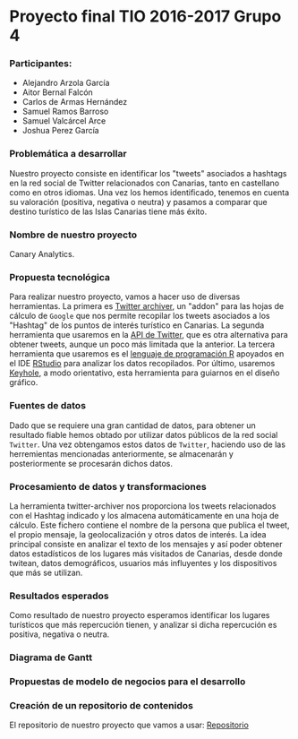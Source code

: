 # Proyecto final TIO 2016-2017 Grupo 4

### Participantes:

* Alejandro Arzola García
* Aitor Bernal Falcón
* Carlos de Armas Hernández
* Samuel Ramos Barroso
* Samuel Valcárcel Arce
* Joshua Perez García

### Problemática a desarrollar

Nuestro proyecto consiste en identificar los "tweets" asociados a hashtags en la red social de Twitter relacionados con Canarias, tanto en castellano como en otros idiomas. Una vez los hemos identificado, tenemos en cuenta su valoración (positiva, negativa o neutra) y pasamos a comparar que destino turístico de las Islas Canarias tiene más éxito.

### Nombre de nuestro proyecto

Canary Analytics.

### Propuesta tecnológica

Para realizar nuestro proyecto, vamos a hacer uso de diversas herramientas. La primera es [Twitter archiver](https://chrome.google.com/webstore/detail/twitter-archiver/pkanpfekacaojdncfgbjadedbggbbphi), un "addon" para las hojas de cálculo de ```Google``` que nos permite recopilar los tweets asociados a los "Hashtag" de los puntos de interés turístico en Canarias. La segunda herramienta que usaremos en la [API de Twitter](https://dev.twitter.com/rest/public), que es otra alternativa para obtener tweets, aunque un poco más limitada que la anterior. La tercera herramienta que usaremos es el [lenguaje de programación R](https://www.r-project.org/) apoyados en el IDE [RStudio](https://www.rstudio.com/) para analizar los datos recopilados. Por último, usaremos [Keyhole](http://keyhole.co/), a modo orientativo, esta herramienta para guiarnos en el diseño gráfico.

### Fuentes de datos

Dado que se requiere una gran cantidad de datos, para obtener un resultado fiable hemos obtado por utilizar datos públicos de la red social ```Twitter```. Una vez obtengamos estos datos de ```Twitter```, haciendo uso de las herremientas mencionadas anteriormente, se almacenarán y posteriormente se procesarán dichos datos.


### Procesamiento de datos y transformaciones

La herramienta twitter-archiver nos proporciona los tweets relacionados con el Hashtag indicado y los almacena automáticamente en una hoja de cálculo. Este fichero contiene el nombre de la persona que publica el tweet, el propio mensaje, la geolocalización y otros datos de interés. La idea principal consiste en analizar el texto de los mensajes y así poder obtener datos estadísticos de los lugares más visitados de Canarias, desde donde twitean, datos demográficos, usuarios más influyentes y los dispositivos que más se utilizan.

### Resultados esperados

Como resultado de nuestro proyecto esperamos identificar los lugares turísticos que más repercución tienen, y analizar si dicha repercución es positiva, negativa o neutra. 

### Diagrama de Gantt



### Propuestas de modelo de negocios para el desarrollo



### Creación de un repositorio de contenidos

El repositorio de nuestro proyecto que vamos a usar: [Repositorio](https://github.com/Grupo-3-TIO/proyecto-final-tio)
